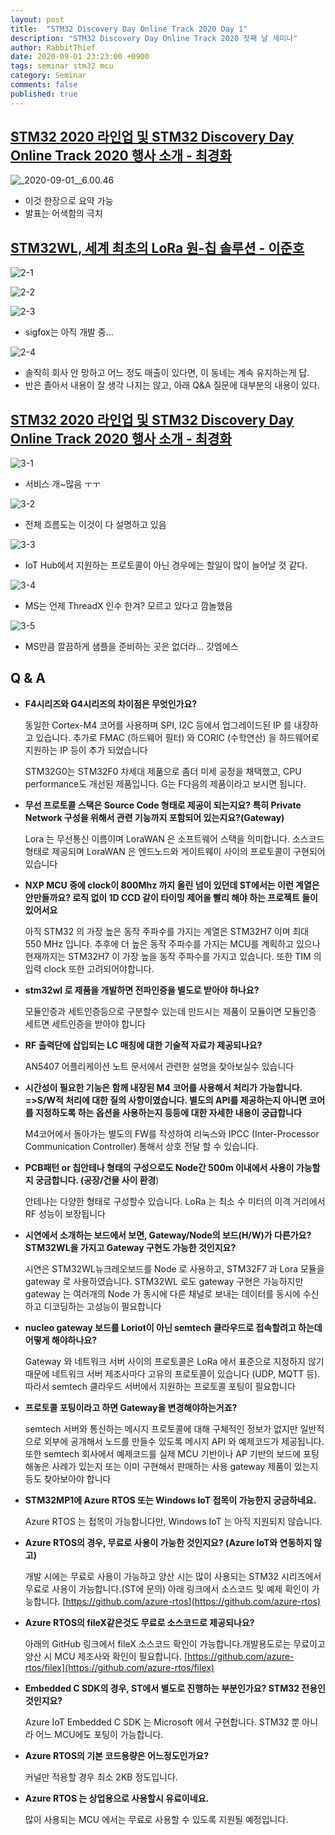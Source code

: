 ```yaml
---
layout: post
title:  "STM32 Discovery Day Online Track 2020 Day 1"
description: "STM32 Discovery Day Online Track 2020 첫째 날 세미나"
author: RabbitThief
date: 2020-09-01 23:23:00 +0900
tags: seminar stm32 mcu 
category: Seminar
comments: false
published: true
---
```




## [STM32 2020 라인업 및 STM32 Discovery Day Online Track 2020 행사 소개 - 최경화](https://rabbitthief37.github.io/assets/article_images/2020-09-01/(Day1-1)STM32_introduction.pdf)

![_2020-09-01__6.00.46](/assets/article_images/2020-09-01/1.png)

* 이것 한장으로 요약 가능
* 발표는 어색함의 극치



## [STM32WL, 세계 최초의 LoRa 원-칩 솔루션 - 이준호](https://rabbitthief37.github.io/assets/article_images/2020-09-01/(Day1-2)STM32WL_series_MCU_long_range_wireless_system_on_chip.pdf)

![2-1](/assets/article_images/2020-09-01/2-1.png)



![2-2](/assets/article_images/2020-09-01/2-2.png)

![2-3](/assets/article_images/2020-09-01/2-3.png)

* sigfox는 아직 개발 중...

![2-4](/assets/article_images/2020-09-01/2-4.png)

* 솔직히 회사 안 망하고 어느 정도 매출이 있다면, 이 동네는 계속 유지하는게 답.
* 반은 졸아서 내용이 잘 생각 나지는 않고, 아래 Q&A 질문에 대부분의 내용이 있다.



## [STM32 2020 라인업 및 STM32 Discovery Day Online Track 2020 행사 소개 - 최경화](https://rabbitthief37.github.io/assets/article_images/2020-09-01/(Day1-3)Microsoft_Azure_IoT_solutions.pdf)

![3-1](/assets/article_images/2020-09-01/3-1.png)

* 서비스 개~많음 ㅜㅜ

![3-2](/assets/article_images/2020-09-01/3-2.png)

* 전체 흐름도는 이것이 다 설명하고 있음

![3-3](/assets/article_images/2020-09-01/3-3.png)

*  IoT Hub에서 지원하는 프로토콜이 아닌 경우에는 할일이 많이 늘어날 것 같다.

![3-4](/assets/article_images/2020-09-01/3-4.png)

* MS는 언제 ThreadX 인수 한겨? 모르고 있다고 깜놀했음

![3-5](/assets/article_images/2020-09-01/3-5.png)

* MS만큼 깔끔하게 샘플을 준비하는 곳은 없더라... 갓엠에스



## Q & A

- **F4시리즈와 G4시리즈의 차이점은 무엇인가요?**

    동일한 Cortex-M4 코어를 사용하며 SPI, I2C 등에서 업그레이드된 IP 를 내장하고 있습니다.
    추가로 FMAC (하드웨어 필터) 와 CORIC (수학연산) 을 하드웨어로 지원하는 IP 등이 추가 되었습니다

    STM32G0는 STM32F0 차세대 제품으로 좀더 미세 공정을 채택했고, CPU performance도 개선된 제품입니다. G는 F다음의 제품이라고 보시면 됩니다.

- **무선 프로토콜 스택은 Source Code 형태로 제공이 되는지요? 특히 Private Network 구성을 위해서 관련 기능까지 포함되어 있는지요?(Gateway)**

    Lora 는 무선통신 이름이며 LoraWAN 은 소프트웨어 스택을 의미합니다. 소스코드 형태로 제공되며 LoraWAN 은 엔드노드와 게이트웨이 사이의 프로토콜이 구현되어 있습니다

- **NXP MCU 중에 clock이 800Mhz 까지 올린 넘이 있던데 ST에서는 이런 계열은 안만들까요? 로직 없이 1D CCD 같이 타이밍 제어을 빨리 해야 하는 프로젝트 들이 있어서요**

    아직 STM32 의 가장 높은 동작 주파수를 가지는 계열은 STM32H7 이며 최대 550 MHz 입니다. 추후에 더 높은 동작 주파수를 가지는 MCU를 계획하고 있으나 현재까지는 STM32H7 이 가장 높을 동작 주파수를 가지고 있습니다. 또한 TIM 의 입력 clock 또한 고려되어야합니다.

- **stm32wl 로 제품을 개발하면 전파인증을 별도로 받아야 하나요?**

    모듈인증과 세트인증등으로 구분할수 있는데 만드시는 제품이 모듈이면 모듈인증 세트면 세트인증을 받아야 합니다

- **RF 출력단에 삽입되는 LC 매칭에 대한 기술적 자료가 제공되나요?**

    AN5407 어플리케이션 노트 문서에서 관련한 설명을 찾아보실수 있습니다

- **시간성이 필요한 기능은 함께 내장된 M4 코어를 사용해서 처리가 가능합니다. =>S/W적 처리에 대한 질의 사항이였습니다. 별도의 API를 제공하는지 아니면 코어를 지정하도록 하는 옵션을 사용하는지 등등에 대한 자세한 내용이 궁급합니다**

    M4코어에서 돌아가는 별도의 FW를 작성하여 리눅스와 IPCC (Inter-Processor Communication Controller) 통해서 상호 전달 할 수 있습니다.

- **PCB패턴 or 칩안테나 형태의 구성으로도 Node간 500m 이내에서 사용이 가능할지 궁금합니다. (공장/건물 사이 환경**)

    안테나는 다양한 형태로 구성할수 있습니다. LoRa 는 최소 수 미터의 이격 거리에서 RF 성능이 보장됩니다

- **시연에서 소개하는 보드에서 보면, Gateway/Node의 보드(H/W)가 다른가요? STM32WL을 가지고 Gateway 구현도 가능한 것인지요?**

    시연은 STM32WL뉴크레오보드를 Node 로 사용하고, STM32F7 과 Lora 모듈을 gateway 로 사용하였습니다. STM32WL 로도 gateway 구현은 가능하지만 gateway 는 여러개의 Node 가 동시에 다른 채널로 보내는 데이터를 동시에 수신하고 디코딩하는 고성능이 필요합니다

- **nucleo gateway 보드를 Loriot이 아닌 semtech 클라우드로 접속할려고 하는데 어떻게 해야하나요?**

    Gateway 와 네트워크 서버 사이의 프로토콜은 LoRa 에서 표준으로 지정하지 않기 때문에 네트워크 서버 제조사마다 고유의 프로토콜이 있습니다 (UDP, MQTT 등). 따라서 semtech 클라우드 서버에서 지원하는 프로토콜 포팅이 필요합니다

- **프로토콜 포팅이라고 하면 Gateway을 변경해야하는거죠?**

    semtech 서버와 통신하는 메시지 프로토콜에 대해 구체적인 정보가 없지만 일반적으로 외부에 공개해서 노드를 만들수 있도록 메시지 API 와 예제코드가 제공됩니다. 또한 semtech 회사에서 예제코드를 실제 MCU 기반이나 AP 기반의 보드에 포팅해놓은 사례가 있는지 또는 이미 구현해서 판매하는 사용 gateway 제품이 있는지 등도 찾아보아야 합니다

- **STM32MP1에 Azure RTOS 또는 Windows IoT 접목이 가능한지 궁금하네요.**

    Azure RTOS 는 접목이 가능합니다만, Windows IoT 는 아직 지원되지 않습니다.

- **Azure RTOS의 경우, 무료로 사용이 가능한 것인지요? (Azure IoT와 연동하지 않고)**

    개발 시에는 무료로 사용이 가능하고 양산 시는 많이 사용되는 STM32 시리즈에서 무료로 사용이 가능합니다.(ST에 문의) 아래 링크에서 소스코드 및 예제 확인이 가능합니다. [https://github.com/azure-rtos](https://github.com/azure-rtos)

- **Azure RTOS의 fileX같은것도 무료로 소스코드로 제공되나요?**

    아래의 GitHub 링크에서 fileX 소스코드 확인이 가능합니다.개발용도로는 무료이고 양산 시 MCU 제조사와 확인이 필요합니다. [https://github.com/azure-rtos/filex](https://github.com/azure-rtos/filex)

- **Embedded C SDK의 경우, ST에서 별도로 진행하는 부분인가요? STM32 전용인 것인지요?**

    Azure IoT Embedded C SDK 는 Microsoft 에서 구현합니다. STM32 뿐 아니라 어느 MCU에도 포팅이 가능합니다.

- **Azure RTOS의 기본 코드용량은 어느정도인가요?**

    커널만 적용할 경우 최소 2KB 정도입니다.

- **Azure RTOS 는 상업용으로 사용할시 유료이네요.**

    많이 사용되는 MCU 에서는 무료로 사용할 수 있도록 지원될 예정입니다.